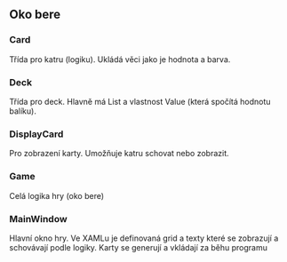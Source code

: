 ## Oko bere

### Card
Třída pro katru (logiku). Ukládá věci jako je hodnota a barva.

### Deck
Třída pro deck. Hlavně má List<Card> a vlastnost Value (která spočítá hodnotu balíku).
	
### DisplayCard
Pro zobrazení karty. Umožňuje katru schovat nebo zobrazit.

### Game
Celá logika hry (oko bere)

### MainWindow
Hlavní okno hry. Ve XAMLu je definovaná grid a texty které se zobrazují a schovávají podle logiky. Karty se generují a vkládají za běhu programu